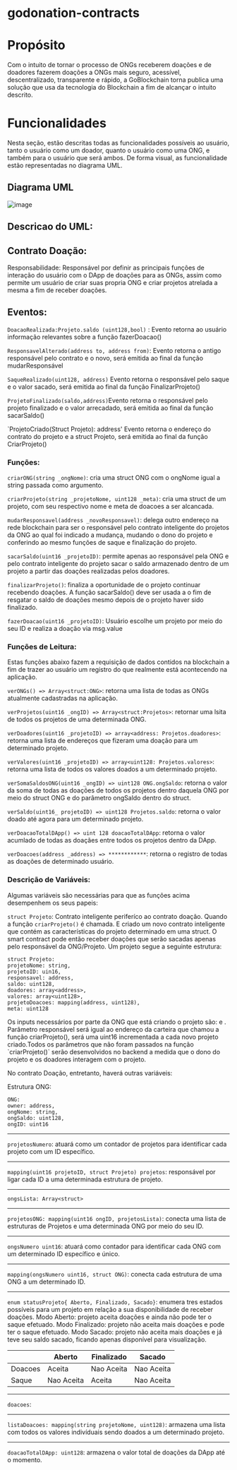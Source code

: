 # godonation-contracts


# Propósito

<p>Com o intuito de tornar o processo de ONGs receberem doações e de doadores fazerem doações a ONGs mais seguro, acessível, descentralizado, transparente e rápido, a GoBlockchain torna publica uma solução que usa da tecnologia do Blockchain a fim de alcançar o intuito descrito.</p>

# Funcionalidades

<p>Nesta seção, estão descritas todas as funcionalidades possíveis ao usuário, tanto o usuário como um doador, quanto o usuário como uma ONG, e também para o usuário que será ambos. De forma visual, as funcionalidade estão representadas no diagrama UML.</p>

## Diagrama UML

![image](https://user-images.githubusercontent.com/82603176/151069691-bf9c87ea-ec5d-4681-bd5b-f75cdd5cbddc.png)


## Descricao do UML:

## Contrato Doação:

<p>Responsabilidade: Responsável por definir as principais funções de interação do usuário com o DApp de doações para as ONGs, assim como permite um usuário de criar suas propria ONG e criar projetos atrelada a mesma a fim de receber doações.</p>

## Eventos:

`DoacaoRealizada:Projeto.saldo (uint128,bool)` : Evento retorna ao usuário informação relevantes sobre a função fazerDoacao()

`ResponsavelAlterado(address to, address from)`: Evento retorna o antigo responsável pelo contrato e o novo, será emitida ao final da função mudarResponsável

`SaqueRealizado(uint128, address)` Evento retorna o responsável pelo saque e o valor sacado, será emitida ao final da função FinalizarProjeto()

`ProjetoFinalizado(saldo,address)`Evento retorna o responsável pelo projeto finalizado e o valor arrecadado, será emitida ao final da função sacarSaldo()

`ProjetoCriado(Struct Projeto): address' Evento retorna o endereço do contrato do projeto e a struct Projeto, será emitida ao final da função CriarProjeto()

### Funções:

`criarONG(string _ongNome)`: cria uma struct ONG com o ongNome igual a string passada como argumento.

`criarProjeto(string _projetoNome, uint128 _meta)`: cria uma struct de um projeto, com seu respectivo nome e meta de doacoes a ser alcancada.

`mudarResponsavel(address _novoResponsavel)`: delega outro endereço na rede blockchain para ser o responsável pelo contrato inteligente do projetos da ONG ao qual foi indicado a mudança, mudando o dono do projeto e conferindo ao mesmo funções de saque e finalização do projeto.

`sacarSaldo(uint16 _projetoID)`: permite apenas ao responsável pela ONG e pelo contrato inteligente do projeto sacar o saldo armazenado dentro de um projeto a partir das doações realizadas pelos doadores.

`finalizarProjeto()`: finaliza a oportunidade de o projeto continuar recebendo doações. A função sacarSaldo() deve ser usada a o fim de resgatar o saldo de doações mesmo depois de o projeto haver sido finalizado.

`fazerDoacao(uint16 _projetoID)`: Usuário escolhe um projeto por meio do seu ID e realiza a doação via msg.value

### Funções de Leitura:

Estas funções abaixo fazem a requisição de dados contidos na blockchain a fim de trazer ao usuário um registro do que realmente está acontecendo na aplicação.

`verONGs() => Array<struct:ONG>`: retorna uma lista de todas as ONGs atualmente cadastradas na aplicação.

`verProjetos(uint16 _ongID) => Array<struct:Projetos>`: retornar uma lsita de todos os projetos de uma determinada ONG.

`verDoadores(uint16 _projetoID) => array<address: Projetos.doadores>`: retorna uma lista de endereços que fizeram uma doação para um determinado projeto.

`verValores(uint16 _projetoID) => array<uint128: Projetos.valores>`: retorna uma lista de todos os valores doados a um determinado projeto.

`verSomaSaldosONG(uint16 _ongID) => uint128 ONG.ongSaldo`: retorna o valor da soma de todas as doações de todos os projetos dentro daquela ONG por meio do struct ONG e do parâmetro ongSaldo dentro do struct.

`verSaldo(uint16_ projetoID) => uint128 Projetos.saldo`: retorna o valor doado até agora para um determinado projeto.

`verDoacaoTotalDApp() => uint 128 doacaoTotalDApp`: retorna o valor acumlado de todas as doaçães entre todos os projetos dentro da DApp.

`verDoacoes(address _address) => ************`: retorna o registro de todas as doações de determinado usuário.

	 
### Descrição de Variáveis:

<p>Algumas variáveis são necessárias para que as funções acima desempenhem os seus papeis:</p>

`struct Projeto`: Contrato inteligente periferíco ao contrato doação. Quando a função `criarProjeto()` é chamada. E criado um novo contrato inteligente que contém as características do projeto determinado em uma struct. O smart contract pode então receber doações que serão sacadas apenas pelo responsável da ONG/Projeto. Um projeto segue a seguinte estrutura: 
```
struct Projeto:
projetoNome: string,
projetoID: uin16,
responsavel: address,
saldo: uint128,
doadores: array<address>,
valores: array<uint128>,
projetoDoacoes: mapping(address, uint128),
meta: uint128
```

<p>Os inputs necessários por parte da ONG que está criando o projeto são: <projetoNome> e <meta>. Parâmetro responsável será igual ao endereço da carteira <msg.sender> que chamou a função criarProjeto(), <projetoId> será uma uint16 incrementada a cada novo projeto criado.Todos os parâmetros que não foram passados na função `criarProjeto()` serão desenvolvidos no backend a medida que o dono do projeto e os doadores interagem com o projeto. </p>

<p>No contrato Doação, entretanto, haverá outras variáveis:</p>

Estrutura ONG:
```
ONG:
owner: address,
ongNome: string,
ongSaldo: uint128,
ongID: uint16
```

---

`projetosNumero`: atuará como um contador de projetos para identificar cada projeto com um ID específico.

---

`mapping(uint16 projetoID, struct Projeto) projetos`: responsável por ligar cada ID a uma determinada estrutura de projeto.

---

`ongsLista: Array<struct>` 

----

`projetosONG: mapping(uint16 ongID, projetosLista)`: conecta uma lista de estruturas de Projetos e uma determinada ONG por meio do seu ID.

----

`ongsNumero uint16`: atuará como contador para identificar cada ONG com um determinado ID específico e único.

----

`mapping(ongsNumero uint16, struct ONG)`: conecta cada estrutura de uma ONG a um determinado ID.

---

`enum statusProjeto{ Aberto, Finalizado, Sacado}`: enumera  tres estados possíveis para um projeto em relação a sua disponibilidade de receber doações. Modo Aberto: projeto aceita doações e ainda não pode ter o saque efetuado. Modo Finalizado: projeto não aceita mais doações e pode ter o saque efetuado. Modo Sacado: projeto não aceita mais doações e já teve seu saldo sacado, ficando apenas disponível para visualização.

|                |Aberto                          |Finalizado                         |   Sacado                                 |
|----------------|----------------|----------------|------------------
|Doacoes |         Aceita         |  Nao Aceita            |      Nao Aceita      |
|Saque          |      Nao Aceita | Aceita           |         Nao Aceita       |

----

`doacoes`:

----

`listaDoacoes: mapping(string projetoNome, uint128)`: armazena uma lista com todos os valores indivíduais sendo doados a um determinado projeto.

----

`doacaoTotalDApp: uint128`: armazena o valor total de doações da DApp até o momento.

